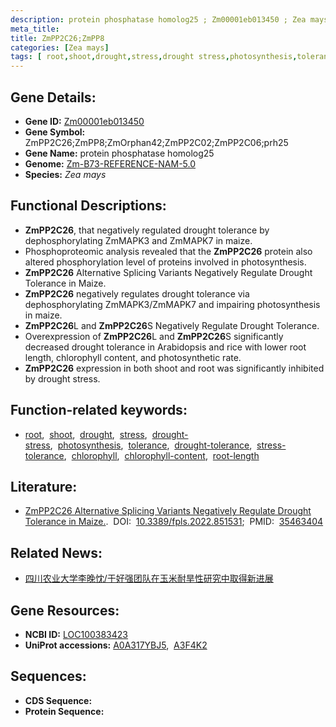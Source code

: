 ```yaml
---
description: protein phosphatase homolog25 ; Zm00001eb013450 ; Zea mays
meta_title:
title: ZmPP2C26;ZmPP8
categories: [Zea mays]
tags: [ root,shoot,drought,stress,drought stress,photosynthesis,tolerance,drought tolerance,stress tolerance,chlorophyll,chlorophyll content,root length ]
---
```


## Gene Details:
- **Gene ID:**	[Zm00001eb013450](https://www.maizegdb.org/gene_center/gene/Zm00001eb013450)
- **Gene Symbol:** ZmPP2C26;ZmPP8;ZmOrphan42;ZmPP2C02;ZmPP2C06;prh25
- **Gene Name:** protein phosphatase homolog25
- **Genome:** [Zm-B73-REFERENCE-NAM-5.0](https://www.maizegdb.org/genome/assembly/Zm-B73-REFERENCE-NAM-5.0)
- **Species:** *Zea mays*

## Functional Descriptions:
   - **ZmPP2C26**, that negatively regulated drought tolerance by dephosphorylating ZmMAPK3 and ZmMAPK7 in maize.
   - Phosphoproteomic analysis revealed that the **ZmPP2C26** protein also altered phosphorylation level of proteins involved in photosynthesis.
   - **ZmPP2C26** Alternative Splicing Variants Negatively Regulate Drought Tolerance in Maize.
   - **ZmPP2C26** negatively regulates drought tolerance via dephosphorylating ZmMAPK3/ZmMAPK7 and impairing photosynthesis in maize.
   - **ZmPP2C26**L and **ZmPP2C26**S Negatively Regulate Drought Tolerance.
   - Overexpression of **ZmPP2C26**L and **ZmPP2C26**S significantly decreased drought tolerance in Arabidopsis and rice with lower root length, chlorophyll content, and photosynthetic rate.
   - **ZmPP2C26** expression in both shoot and root was significantly inhibited by drought stress.

## Function-related keywords:
- [root](/tags/root/),&nbsp;&nbsp;[shoot](/tags/shoot/),&nbsp;&nbsp;[drought](/tags/drought/),&nbsp;&nbsp;[stress](/tags/stress/),&nbsp;&nbsp;[drought-stress](/tags/drought-stress/),&nbsp;&nbsp;[photosynthesis](/tags/photosynthesis/),&nbsp;&nbsp;[tolerance](/tags/tolerance/),&nbsp;&nbsp;[drought-tolerance](/tags/drought-tolerance/),&nbsp;&nbsp;[stress-tolerance](/tags/stress-tolerance/),&nbsp;&nbsp;[chlorophyll](/tags/chlorophyll/),&nbsp;&nbsp;[chlorophyll-content](/tags/chlorophyll-content/),&nbsp;&nbsp;[root-length](/tags/root-length/)

## Literature:
   - [ZmPP2C26 Alternative Splicing Variants Negatively Regulate Drought Tolerance in Maize.]( https://www.frontiersin.org/articles/10.3389/fpls.2022.851531/full).&nbsp;&nbsp;DOI:&nbsp;&nbsp;[10.3389/fpls.2022.851531](https://www.frontiersin.org/articles/10.3389/fpls.2022.851531/full);&nbsp;&nbsp;PMID:&nbsp;&nbsp;[35463404](https://pubmed.ncbi.nlm.nih.gov/35463404/)

## Related News:
   - [四川农业大学李晚忱/于好强团队在玉米耐旱性研究中取得新进展](https://mp.weixin.qq.com/s?__biz=MzIyOTY2NDYyNQ==&mid=2247537736&idx=2&sn=2005cf3e8d85438024d14b3a0db6bac6&chksm=e8bd2656dfcaaf408c3e16f4f26c985e2522681c2097b4264c53e01cca0ae8539ba6609d0d12&scene=27#wechat_redirect)

## Gene Resources:
- **NCBI ID:** [LOC100383423](https://www.ncbi.nlm.nih.gov/gene/?term=LOC100383423)
- **UniProt accessions:** [A0A317YBJ5](https://www.uniprot.org/uniprotkb/A0A317YBJ5/entry),&nbsp;&nbsp;[A3F4K2](https://www.uniprot.org/uniprotkb/A3F4K2/entry)



## Sequences:
- **CDS Sequence:**
- **Protein Sequence:**
